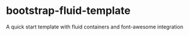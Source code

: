 # bootstrap-fluid-template
A quick start template with fluid containers and font-awesome integration
